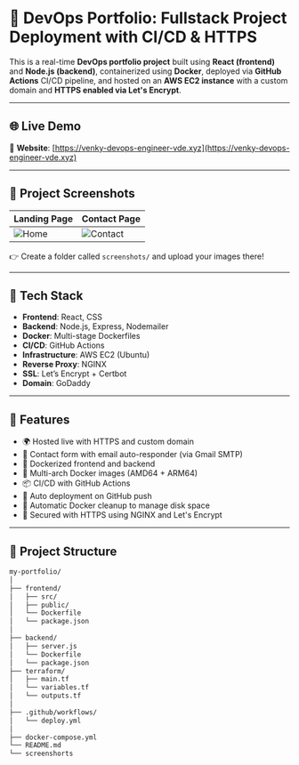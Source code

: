 # 🚀 DevOps Portfolio: Fullstack Project Deployment with CI/CD & HTTPS

This is a real-time **DevOps portfolio project** built using **React (frontend)** and **Node.js (backend)**, containerized using **Docker**, deployed via **GitHub Actions** CI/CD pipeline, and hosted on an **AWS EC2 instance** with a custom domain and **HTTPS enabled via Let's Encrypt**.

---

## 🌐 Live Demo

🔗 **Website**: [https://venky-devops-engineer-vde.xyz](https://venky-devops-engineer-vde.xyz)

---

## 📸 Project Screenshots

| Landing Page | Contact Page |
|--------------|--------------|
| ![Home](./screenshots/home.png) | ![Contact](./screenshots/contact.png) |

👉 Create a folder called `screenshots/` and upload your images there!

---

## 🧱 Tech Stack

- **Frontend**: React, CSS
- **Backend**: Node.js, Express, Nodemailer
- **Docker**: Multi-stage Dockerfiles
- **CI/CD**: GitHub Actions
- **Infrastructure**: AWS EC2 (Ubuntu)
- **Reverse Proxy**: NGINX
- **SSL**: Let’s Encrypt + Certbot
- **Domain**: GoDaddy

---

## 🔄 Features

- 🌍 Hosted live with HTTPS and custom domain
- 📩 Contact form with email auto-responder (via Gmail SMTP)
- 🐳 Dockerized frontend and backend
- 🚀 Multi-arch Docker images (AMD64 + ARM64)
- 📦 CI/CD with GitHub Actions
- 🔁 Auto deployment on GitHub push
- 🧹 Automatic Docker cleanup to manage disk space
- 🔐 Secured with HTTPS using NGINX and Let's Encrypt

---

## 📂 Project Structure

```bash
my-portfolio/
│
├── frontend/               
│   ├── src/
│   ├── public/
│   └── Dockerfile
│   └── package.json
│
├── backend/                
│   ├── server.js
│   └── Dockerfile
│   └── package.json
├── terraform/                
│   ├── main.tf
│   └── variables.tf
│   └── outputs.tf
│
├── .github/workflows/
│   └── deploy.yml
│
├── docker-compose.yml
└── README.md
└── screenshorts
